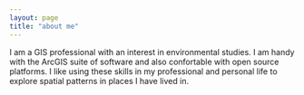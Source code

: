```yaml
---
layout: page
title: "about me"
---
```


I am a GIS professional with an interest in environmental studies. I am handy with the ArcGIS suite of software and also confortable with open source platforms. I like using these skills in my professional and personal life to explore spatial patterns in places I have lived in.
